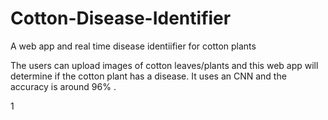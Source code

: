 # Cotton-Disease-Identifier
A web app and real time disease identiifier for cotton plants

The users can upload images of cotton leaves/plants and this web app will determine if the cotton plant has a disease.
It uses an CNN and the accuracy is around 96% .

1[](static/Screenshot.png)

